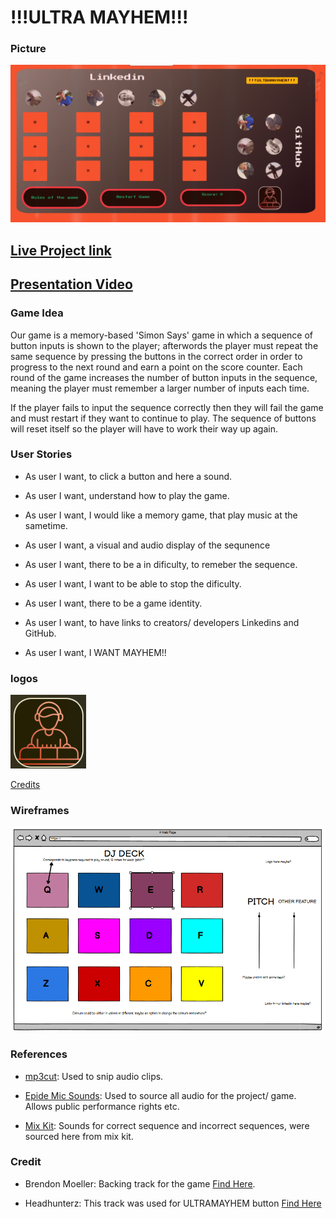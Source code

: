 # !!!ULTRA MAYHEM!!!

### Picture

<img src="./assets/images/ultramayhem-picture.jpg">

## [Live Project link]("https://carlg96.github.io/dj-game/")

## [Presentation Video]('#')

### Game Idea 

Our game is a memory-based 'Simon Says' game in which a sequence of button inputs is shown to the player; afterwords the player must repeat the same sequence by 
pressing the buttons in the correct order in order to progress to the next round and earn a point on the score counter. Each round of the game increases the number of button inputs in the sequence, meaning the player must remember a larger number of inputs each time. 

If the player fails to input the sequence correctly then they will fail the game and must restart if they want to continue to play. The sequence of buttons will reset itself so
the player will have to work their way up again. 

### User Stories 

- As user I want, to click a button and here a sound. 

- As user I want, understand how to play the game.

- As user I want, I would like a memory game, that play music at the sametime.

- As user I want, a visual and audio display of the sequnence

- As user I want, there to be a in dificulty, to remeber the sequence.  

- As user I want, I want to be able to stop the dificulty. 

- As user I want, there to be a game identity. 

- As user I want, to have links to creators/ developers Linkedins and GitHub. 

- As user I want, I WANT MAYHEM!!

### logos 

![Logo](documents/logo.png)

[Credits]("https://www.flaticon.com/free-icons/dj-control")


### Wireframes

![Wireframes](documents/wireframe.png)

### References 

- [mp3cut](https://mp3cut.net/): Used to snip audio clips. 

- [Epide Mic Sounds](https://www.epidemicsound.com/music/genres/): Used to source all audio for the project/ game. Allows public performance rights etc.

- [Mix Kit](https://mixkit.co/free-sound-effects/lose/): Sounds for correct sequence and incorrect sequences, were sourced here from mix kit.

### Credit 

- Brendon Moeller: Backing track for the game [Find Here](https://www.epidemicsound.com/track/xfBuBNCESe/).

- Headhunterz: This track was used for ULTRAMAYHEM button [Find Here](https://www.youtube.com/watch?v=e590yuFyMf4&ab_channel=ArtofCreation)